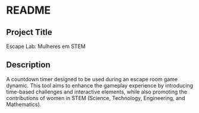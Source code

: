 # README

## Project Title
Escape Lab: Mulheres em STEM

## Description
A countdown timer designed to be used during an escape room game dynamic. This tool aims to enhance the gameplay experience by introducing time-based challenges and interactive elements, while also promoting the contributions of women in STEM (Science, Technology, Engineering, and Mathematics).
